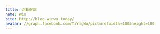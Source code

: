 ```yaml
---
title: 活動幹部
name: Win
site: http://blog.winwu.today/
avatar: //graph.facebook.com/YiYngWu/picture?width=100&height=100
---
```


<!-- 這邊應該放介紹 -->
